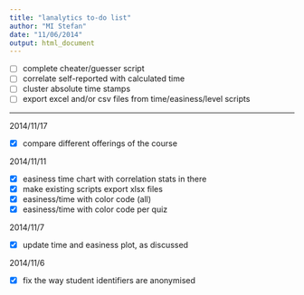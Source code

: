 ```yaml
---
title: "lanalytics to-do list"
author: "MI Stefan"
date: "11/06/2014"
output: html_document
---
```


- [ ] complete cheater/guesser script
- [ ] correlate self-reported with calculated time
- [ ] cluster absolute time stamps
- [ ] export excel and/or csv files from time/easiness/level scripts

---------

2014/11/17
- [x] compare different offerings of the course

2014/11/11
- [x] easiness time chart with correlation stats in there
- [x] make existing scripts export xlsx files
- [x] easiness/time with color code (all)
- [x] easiness/time with color code per quiz 

2014/11/7
- [x] update time and easiness plot, as discussed

2014/11/6
- [x] fix the way student identifiers are anonymised

